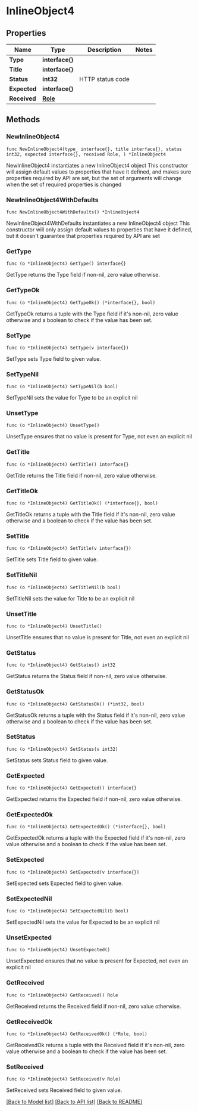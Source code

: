 # InlineObject4

## Properties

Name | Type | Description | Notes
------------ | ------------- | ------------- | -------------
**Type** | **interface{}** |  | 
**Title** | **interface{}** |  | 
**Status** | **int32** | HTTP status code | 
**Expected** | **interface{}** |  | 
**Received** | [**Role**](Role.md) |  | 

## Methods

### NewInlineObject4

`func NewInlineObject4(type_ interface{}, title interface{}, status int32, expected interface{}, received Role, ) *InlineObject4`

NewInlineObject4 instantiates a new InlineObject4 object
This constructor will assign default values to properties that have it defined,
and makes sure properties required by API are set, but the set of arguments
will change when the set of required properties is changed

### NewInlineObject4WithDefaults

`func NewInlineObject4WithDefaults() *InlineObject4`

NewInlineObject4WithDefaults instantiates a new InlineObject4 object
This constructor will only assign default values to properties that have it defined,
but it doesn't guarantee that properties required by API are set

### GetType

`func (o *InlineObject4) GetType() interface{}`

GetType returns the Type field if non-nil, zero value otherwise.

### GetTypeOk

`func (o *InlineObject4) GetTypeOk() (*interface{}, bool)`

GetTypeOk returns a tuple with the Type field if it's non-nil, zero value otherwise
and a boolean to check if the value has been set.

### SetType

`func (o *InlineObject4) SetType(v interface{})`

SetType sets Type field to given value.


### SetTypeNil

`func (o *InlineObject4) SetTypeNil(b bool)`

 SetTypeNil sets the value for Type to be an explicit nil

### UnsetType
`func (o *InlineObject4) UnsetType()`

UnsetType ensures that no value is present for Type, not even an explicit nil
### GetTitle

`func (o *InlineObject4) GetTitle() interface{}`

GetTitle returns the Title field if non-nil, zero value otherwise.

### GetTitleOk

`func (o *InlineObject4) GetTitleOk() (*interface{}, bool)`

GetTitleOk returns a tuple with the Title field if it's non-nil, zero value otherwise
and a boolean to check if the value has been set.

### SetTitle

`func (o *InlineObject4) SetTitle(v interface{})`

SetTitle sets Title field to given value.


### SetTitleNil

`func (o *InlineObject4) SetTitleNil(b bool)`

 SetTitleNil sets the value for Title to be an explicit nil

### UnsetTitle
`func (o *InlineObject4) UnsetTitle()`

UnsetTitle ensures that no value is present for Title, not even an explicit nil
### GetStatus

`func (o *InlineObject4) GetStatus() int32`

GetStatus returns the Status field if non-nil, zero value otherwise.

### GetStatusOk

`func (o *InlineObject4) GetStatusOk() (*int32, bool)`

GetStatusOk returns a tuple with the Status field if it's non-nil, zero value otherwise
and a boolean to check if the value has been set.

### SetStatus

`func (o *InlineObject4) SetStatus(v int32)`

SetStatus sets Status field to given value.


### GetExpected

`func (o *InlineObject4) GetExpected() interface{}`

GetExpected returns the Expected field if non-nil, zero value otherwise.

### GetExpectedOk

`func (o *InlineObject4) GetExpectedOk() (*interface{}, bool)`

GetExpectedOk returns a tuple with the Expected field if it's non-nil, zero value otherwise
and a boolean to check if the value has been set.

### SetExpected

`func (o *InlineObject4) SetExpected(v interface{})`

SetExpected sets Expected field to given value.


### SetExpectedNil

`func (o *InlineObject4) SetExpectedNil(b bool)`

 SetExpectedNil sets the value for Expected to be an explicit nil

### UnsetExpected
`func (o *InlineObject4) UnsetExpected()`

UnsetExpected ensures that no value is present for Expected, not even an explicit nil
### GetReceived

`func (o *InlineObject4) GetReceived() Role`

GetReceived returns the Received field if non-nil, zero value otherwise.

### GetReceivedOk

`func (o *InlineObject4) GetReceivedOk() (*Role, bool)`

GetReceivedOk returns a tuple with the Received field if it's non-nil, zero value otherwise
and a boolean to check if the value has been set.

### SetReceived

`func (o *InlineObject4) SetReceived(v Role)`

SetReceived sets Received field to given value.



[[Back to Model list]](../README.md#documentation-for-models) [[Back to API list]](../README.md#documentation-for-api-endpoints) [[Back to README]](../README.md)


